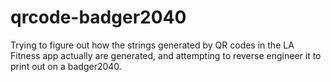 # qrcode-badger2040

Trying to figure out how the strings generated by QR codes in the LA Fitness app actually are generated, and attempting to reverse engineer it 
to print out on a badger2040. 
